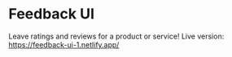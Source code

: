 # Feedback UI

  Leave ratings and reviews for a product or service!
  Live version: https://feedback-ui-1.netlify.app/
